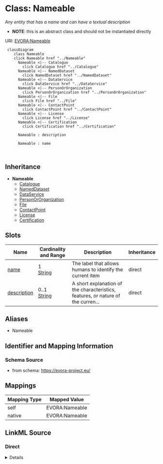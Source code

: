 

# Class: Nameable


_Any entity that has a name and can have a textual description_




* __NOTE__: this is an abstract class and should not be instantiated directly


URI: [EVORA:Nameable](https://evora-project.eu/Nameable)






```mermaid
 classDiagram
    class Nameable
    click Nameable href "../Nameable"
      Nameable <|-- Catalogue
        click Catalogue href "../Catalogue"
      Nameable <|-- NamedDataset
        click NamedDataset href "../NamedDataset"
      Nameable <|-- DataService
        click DataService href "../DataService"
      Nameable <|-- PersonOrOrganization
        click PersonOrOrganization href "../PersonOrOrganization"
      Nameable <|-- File
        click File href "../File"
      Nameable <|-- ContactPoint
        click ContactPoint href "../ContactPoint"
      Nameable <|-- License
        click License href "../License"
      Nameable <|-- Certification
        click Certification href "../Certification"
      
      Nameable : description
        
      Nameable : name
        
      
```





## Inheritance
* **Nameable**
    * [Catalogue](Catalogue.md)
    * [NamedDataset](NamedDataset.md)
    * [DataService](DataService.md)
    * [PersonOrOrganization](PersonOrOrganization.md)
    * [File](File.md)
    * [ContactPoint](ContactPoint.md)
    * [License](License.md)
    * [Certification](Certification.md)



## Slots

| Name | Cardinality and Range | Description | Inheritance |
| ---  | --- | --- | --- |
| [name](name.md) | 1 <br/> [String](String.md) | The label that allows humans to identify the current item | direct |
| [description](description.md) | 0..1 <br/> [String](String.md) | A short explanation of the characteristics, features, or nature of the curren... | direct |







## Aliases


* Nameable



## Identifier and Mapping Information







### Schema Source


* from schema: https://evora-project.eu/




## Mappings

| Mapping Type | Mapped Value |
| ---  | ---  |
| self | EVORA:Nameable |
| native | EVORA:Nameable |







## LinkML Source

<!-- TODO: investigate https://stackoverflow.com/questions/37606292/how-to-create-tabbed-code-blocks-in-mkdocs-or-sphinx -->

### Direct

<details>
```yaml
name: Nameable
description: Any entity that has a name and can have a textual description
from_schema: https://evora-project.eu/
aliases:
- Nameable
abstract: true
slots:
- name
- description
slot_usage:
  name:
    name: name
    description: The label that allows humans to identify the current item
    comments:
    - 'The title of the item should be as short and descriptive as possible. E.g.
      for virus products it should basically be based on the following Pattern:

      "Virus name", "virus host type", "collection year", "country of collection"
      ex "suspected epidemiological origin", "genotype", "strain", "variant name or
      specific feature"'
    aliases:
    - name
    exact_mappings:
    - dct:title
    close_mappings:
    - rdfs:label
    range: string
    required: true
    multivalued: false
  description:
    name: description
    description: A short explanation of the characteristics, features, or nature of
      the current item
    comments:
    - 'Describe this item in few lines. This description will serve as a summary to
      present the item.

      '
    aliases:
    - description
    exact_mappings:
    - dct:description
    range: string
    required: false
    multivalued: false

```
</details>

### Induced

<details>
```yaml
name: Nameable
description: Any entity that has a name and can have a textual description
from_schema: https://evora-project.eu/
aliases:
- Nameable
abstract: true
slot_usage:
  name:
    name: name
    description: The label that allows humans to identify the current item
    comments:
    - 'The title of the item should be as short and descriptive as possible. E.g.
      for virus products it should basically be based on the following Pattern:

      "Virus name", "virus host type", "collection year", "country of collection"
      ex "suspected epidemiological origin", "genotype", "strain", "variant name or
      specific feature"'
    aliases:
    - name
    exact_mappings:
    - dct:title
    close_mappings:
    - rdfs:label
    range: string
    required: true
    multivalued: false
  description:
    name: description
    description: A short explanation of the characteristics, features, or nature of
      the current item
    comments:
    - 'Describe this item in few lines. This description will serve as a summary to
      present the item.

      '
    aliases:
    - description
    exact_mappings:
    - dct:description
    range: string
    required: false
    multivalued: false
attributes:
  name:
    name: name
    description: The label that allows humans to identify the current item
    comments:
    - 'The title of the item should be as short and descriptive as possible. E.g.
      for virus products it should basically be based on the following Pattern:

      "Virus name", "virus host type", "collection year", "country of collection"
      ex "suspected epidemiological origin", "genotype", "strain", "variant name or
      specific feature"'
    from_schema: https://evora-project.eu/
    aliases:
    - name
    exact_mappings:
    - dct:title
    close_mappings:
    - rdfs:label
    rank: 1000
    alias: name
    owner: Nameable
    domain_of:
    - Nameable
    range: string
    required: true
    multivalued: false
  description:
    name: description
    description: A short explanation of the characteristics, features, or nature of
      the current item
    comments:
    - 'Describe this item in few lines. This description will serve as a summary to
      present the item.

      '
    from_schema: https://evora-project.eu/
    aliases:
    - description
    exact_mappings:
    - dct:description
    rank: 1000
    alias: description
    owner: Nameable
    domain_of:
    - Nameable
    range: string
    required: false
    multivalued: false

```
</details>